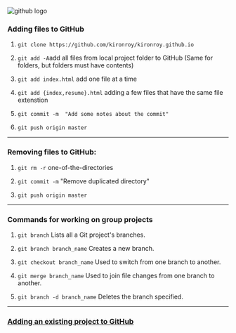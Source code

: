 
![github logo](https://kironroy.github.io/github.svg)

### Adding files to GitHub

 1. `git clone https://github.com/kironroy/kironroy.github.io`

 2. `git add -A`add all files from local project folder to GitHub (Same for folders, but folders must have contents)

 3. `git add index.html` add one file at a time

 4. `git add {index,resume}.html` adding a few files that have the same file extenstion

 5. `git commit -m  "Add some notes about the commit" `

 6. `git push origin master`

***

### Removing files to GitHub:

   1. `git rm -r` one-of-the-directories

   2. `git commit -m` "Remove duplicated directory"

   3. `git push origin master`

***

### Commands for working on group projects

1. `git branch` Lists all a Git project's branches.

2. `git branch branch_name` Creates a new branch.

3. `git checkout branch_name` Used to switch from one branch to another.

4. `git merge branch_name` Used to join file changes from one branch to another.

5. `git branch -d branch_name` Deletes the branch specified.

***

### [Adding an existing project to GitHub](https://help.github.com/articles/adding-an-existing-project-to-github-using-the-command-line/)
